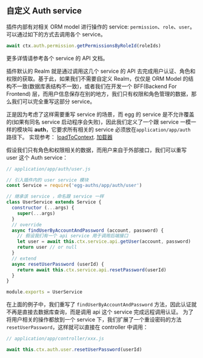 ## 自定义 Auth service
插件内部有对相关 ORM model 进行操作的 service: `permission`、`role`、`user`。
可以通过如下的方式去调用各个 service。
```js
await ctx.auth.permission.getPermissionsByRoleId(roleIds)
```
更多详情请参考各个 service 的 API 文档。

插件默认的 Realm 就是通过调用这几个 service 的 API 去完成用户认证、角色和权限的获取。基于此，如果我们不需要自定义 Realm，仅仅是 ORM Model 的结构不一致(数据库表结构不一致)，或者我们在开发一个 BFF(Backend For Frontend) 层，而用户信息保存在别的地方，我们只有权限和角色管理的数据，那么我们可以完全重写这部分 service。

正是因为考虑了这样需要重写 service 的场景，而 egg 的 service 是不允许覆盖的(如果有同名 service 启动程序会失败)，因此我们定义了一个跟 service 一模一样的模块叫 **auth**，它要求所有相关的 service 必须放在`application/app/auth` 路径下。
实现参考：
 [loadToContext](https://eggjs.org/api/EggLoader.html#loadToContext).
 [加载器](https://eggjs.org/zh-cn/advanced/loader.html)

假设我们只有角色和权限相关的数据，而用户来自于外部接口，我们可以重写 user 这个 Auth service：

```js
// application/app/auth/user.js

// 引入插件内的 user service 模块
const Service = require('egg-auths/app/auth/user')

// 继承该 service ，命名跟 service 一样
class UserService extends Service {
  constructor (...args) {
    super(...args)
  }
  // override
  async findUserByAccountAndPassword (account, password) {
    // 假设我们有一个 api service 用于调用后端接口
    let user = await this.ctx.service.api.getUser(account, password)
    return user // or null
  }
  // extend
  async resetUserPassword (userId) {
    return await this.ctx.service.api.resetPassword(userId)
  }
}

module.exports = UserService
```

在上面的例子中，我们重写了 `findUserByAccountAndPassword` 方法，因此认证就不再是直接去数据库查询，而是调用 api 这个 service 完成远程调用认证。
为了将用户相关的操作都放到一个 service 下，我们扩展了一个重设密码的方法 `resetUserPassword`，这样就可以直接在 controller 中调用：

```js
// application/app/controller/xxx.js

await this.ctx.auth.user.resetUserPassword(userId)

```